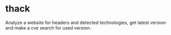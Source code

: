 # thack
Analyze a website for headers and detected technologies, get latest version and make a cve search for used version.
